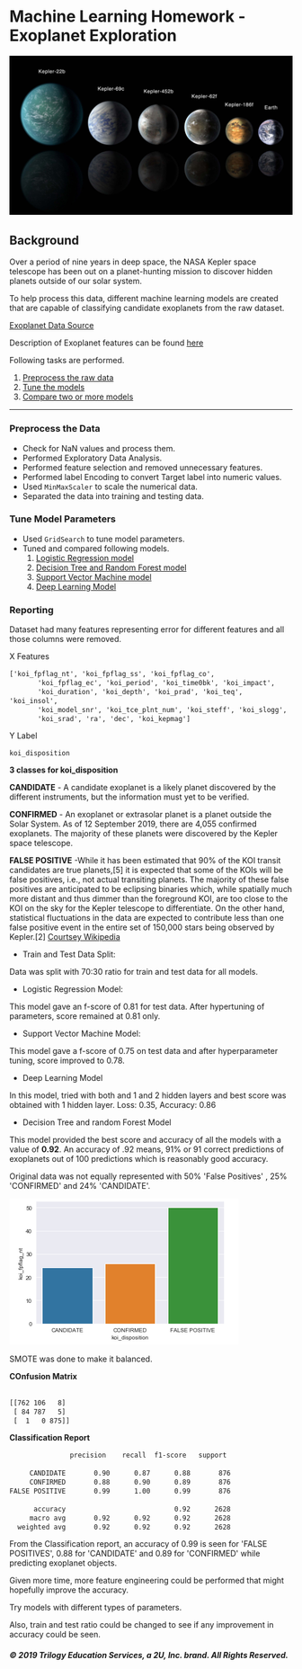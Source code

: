 # Machine Learning Homework - Exoplanet Exploration

![exoplanets.jpg](Images/exoplanets.jpg)

## Background

Over a period of nine years in deep space, the NASA Kepler space telescope has been out on a planet-hunting mission to discover hidden planets outside of our solar system.

To help process this data, different machine learning models are created that are capable of classifying candidate exoplanets from the raw dataset.

[Exoplanet Data Source](https://www.kaggle.com/nasa/kepler-exoplanet-search-results)

Description of Exoplanet features can be found [here](https://exoplanetarchive.ipac.caltech.edu/docs/API_kepcandidate_columns.html)

Following tasks are performed.

1. [Preprocess the raw data](#Preprocessing)
2. [Tune the models](#Tune-Model-Parameters)
3. [Compare two or more models](#Evaluate-Model-Performance)

- - -

### Preprocess the Data

* Check for NaN values and process them. 
* Performed Exploratory Data Analysis.
* Performed feature selection and removed unnecessary features.
* Performed label Encoding to convert Target label into numeric values.
* Used `MinMaxScaler` to scale the numerical data.
* Separated the data into training and testing data.

### Tune Model Parameters

* Used `GridSearch` to tune model parameters.
* Tuned and compared following models.
   1) [Logistic Regression model](logistic_regression_model.ipynb)
   2) [Decision Tree and Random Forest model](random_forrest_model.ipynb)
   3) [Support Vector Machine model](SVM_model.ipynb)
   4) [Deep Learning Model](deep_learning_model.ipynb)

### Reporting

Dataset had many features representing error for different features and all those columns were removed.

X Features

```
['koi_fpflag_nt', 'koi_fpflag_ss', 'koi_fpflag_co',
       'koi_fpflag_ec', 'koi_period', 'koi_time0bk', 'koi_impact',
       'koi_duration', 'koi_depth', 'koi_prad', 'koi_teq', 'koi_insol',
       'koi_model_snr', 'koi_tce_plnt_num', 'koi_steff', 'koi_slogg',
       'koi_srad', 'ra', 'dec', 'koi_kepmag']
```

Y Label

```
koi_disposition

```
**3 classes for koi_disposition**

**CANDIDATE** - A candidate exoplanet is a likely planet discovered by the different instruments, but the information must yet to be verified.

**CONFIRMED** - An exoplanet or extrasolar planet is a planet outside the Solar System. As of 12 September 2019, there are 4,055 confirmed exoplanets. The majority of these planets were discovered by the Kepler space telescope.

**FALSE POSITIVE** -While it has been estimated that 90% of the KOI transit candidates are true planets,[5] it is expected that some of the KOIs will be false positives, i.e., not actual transiting planets. The majority of these false positives are anticipated to be eclipsing binaries which, while spatially much more distant and thus dimmer than the foreground KOI, are too close to the KOI on the sky for the Kepler telescope to differentiate. On the other hand, statistical fluctuations in the data are expected to contribute less than one false positive event in the entire set of 150,000 stars being observed by Kepler.[2] [Courtsey Wikipedia](https://en.wikipedia.org/wiki/Kepler_object_of_interest)

* Train and Test Data Split:

 Data was split with 70:30 ratio for train and test data for all models.

* Logistic Regression Model:

This model gave an f-score of 0.81 for test data. After hypertuning of parameters, score remained at 0.81 only.

* Support Vector Machine Model:

This model gave a f-score of 0.75 on test data and after hyperparameter tuning, score improved to 0.78.

* Deep Learning Model

In this model, tried with both and 1 and 2 hidden layers and best score was obtained with 1 hidden layer.
Loss: 0.35, Accuracy: 0.86

* Decision Tree and random Forest Model

This model provided the best score and accuracy of all the models with a value of **0.92**. An accuracy of .92 means, 91% or 91 correct predictions of exoplanets out of 100 predictions which is reasonably good accuracy. 

Original data was not equally represented with 50% 'False Positives' , 25% 'CONFIRMED' and 24% 'CANDIDATE'. 

![koi_disposition](Images/koi_disposition.png)

SMOTE was done to make it balanced. 

**COnfusion Matrix**

```

[[762 106   8]
 [ 84 787   5]
 [  1   0 875]]

```

**Classification Report**

```
               precision    recall  f1-score   support

     CANDIDATE       0.90      0.87      0.88       876
     CONFIRMED       0.88      0.90      0.89       876
FALSE POSITIVE       0.99      1.00      0.99       876

      accuracy                           0.92      2628
     macro avg       0.92      0.92      0.92      2628
  weighted avg       0.92      0.92      0.92      2628

```

From the Classification report, an accuracy of 0.99 is seen for 'FALSE POSITIVES', 0.88 for 'CANDIDATE' and 0.89 for 'CONFIRMED' while predicting exoplanet objects.

Given more time, more feature engineering could be performed that might hopefully improve the accuracy.

Try models with different types of parameters.

Also, train and test ratio could be changed to see if any improvement in accuracy could be seen.


##### © 2019 Trilogy Education Services, a 2U, Inc. brand. All Rights Reserved.
